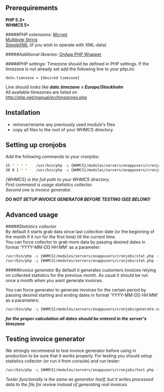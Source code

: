 ## Prerequirements
**PHP 5.3+  
WHMCS 5+**

#####_PHP extensions:_
[Mcrypt](http://php.net/manual/en/mcrypt.installation.php)  
[Multibyte String](http://www.php.net/manual/en/mbstring.installation.php)  
[SimpleXML](http://php.net/manual/en/simplexml.installation.php) (if you wish to operate with XML-data)

#####_Additional libraries:_
[OnApp PHP Wrapper](https://github.com/OnApp/OnApp-PHP-Wrapper-External)

#####_PHP settings:_
Timezone should be defined in PHP settings. If the timezone is not already set add the following line to your *php.ini*:

```
date.timezone = {desired timezone}
```

Line should looks like **_date.timezone = Europe/Stockholm_**  
All available timezones are listed on http://php.net/manual/en/timezones.php


## Installation
- remove/rename any previously used module's files
- copy all files to the root of your WHMCS directory.


## Setting up cronjobs
Add the following commands to your cronjobs:

```bash
15 * * * *    /usr/bin/php -q {WHMCS}/modules/servers/onappusers/cronjobs/stat.php
30 0 1 * *    /usr/bin/php -q {WHMCS}/modules/servers/onappusers/cronjobs/generate-invoices.php
```

*{WHMCS} is the full path to your WHMCS directory.  
First command is usage statistics collector.  
Second one is invoice generator.*

**_DO NOT SETUP INVOICE GENERATOR BEFORE TESTING (SEE BELOW)!_**


## Advanced usage
#####_Statistics collector_  
By default it starts grab data since last collection date (or the beginning of the month if it run for the first time) till the current time.  
You can force collector to grab more data by passing desired  dates in format 'YYYY-MM-DD HH:MM' as a parameter:

```bash
/usr/bin/php -q {WHMCS}/modules/servers/onappusers/cronjobs/stat.php -s'2014-01-01 00:00'
/usr/bin/php -q {WHMCS}/modules/servers/onappusers/cronjobs/stat.php --since='2014-01-01 00:00' --till='2014-03-15 23:00'
```


#####_Invoice generator_
By default it generates customers invoices relying on collected statistics for the previous month.
As usual it should be run once a month when you want generate invoices.

You can force generator to generate invoices for the certain period by passing desired starting and ending dates in format 'YYYY-MM-DD HH:MM' as a parameters:

```bash
/usr/bin/php -q {WHMCS}/modules/servers/onappusers/cronjobs/generate-invoices.php --since='2014-03-15 00:00' --till='2014-04-15 23:00'
```

**_for the proper calculation all dates should be entered in the server's timezone_**


## Testing invoice generator
We strongly recommend to test invoice generator before using in production to be sure that it works properly.
For testing you should setup statistics collector (or run it from console) and run tester:

```bash
/usr/bin/php -q	{WHMCS}/modules/servers/onappusers/cronjobs/test.php -l
```

_Tester functionally is the same as generator itself, but it writes processed data to the file for review instead of generating real invoices._
